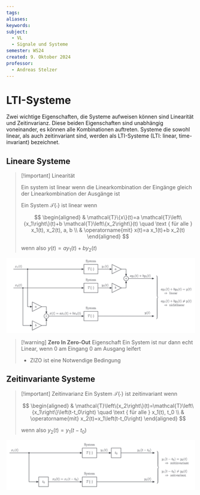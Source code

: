 ```yaml
---
tags: 
aliases: 
keywords: 
subject:
  - VL
  - Signale und Systeme
semester: WS24
created: 9. Oktober 2024
professor:
  - Andreas Stelzer
---
```


# LTI-Systeme

Zwei wichtige Eigenschaften, die Systeme aufweisen können sind Linearität und Zeitinvarianz. Diese beiden Eigenschaften sind unabhängig voneinander, es können alle Kombinationen auftreten. Systeme die sowohl linear, als auch zeitinvariant sind, werden als LTI-Systeme (LTI: linear, time-invariant) bezeichnet.

## Lineare Systeme

> [!important] Linearität
> 
> Ein system ist linear wenn die Linearkombination der Eingänge gleich der Linearkombination der Ausgänge ist 
> 
> 
> Ein System $\mathcal{T}\{\cdot\}$ ist linear wenn
> 
> $$
> \begin{aligned}
> & \mathcal{T}\{x\}(t)=a \mathcal{T}\left\{x_1\right\}(t)+b \mathcal{T}\left\{x_2\right\}(t) \quad \text { für alle } x_1(t), x_2(t), a, b \\
> & \operatorname{mit} x(t)=a x_1(t)+b x_2(t)
> \end{aligned}
> $$
> 
> wenn also $y(t)=a y_1(t)+b y_2(t)$
> 

![](assets/Pasted%20image%2020241120155630.png)

> [!warning] **Zero In Zero-Out** Eigenschaft
> Ein System ist nur dann echt Linear, wenn 0 am Eingang 0 am Ausgang leifert
> - ZIZO ist eine Notwendige Bedingung

## Zeitinvariante Systeme

> [!important] Zeitinvarianz
> Ein System $\mathcal{T}\{\cdot\}$ ist zeitinvariant wenn
> 
> $$
> \begin{aligned}
> & \mathcal{T}\left\{x_2\right\}(t)=\mathcal{T}\left\{x_1\right\}\left(t-t_0\right) \quad \text { für alle } x_1(t), t_0 \\
> & \operatorname{mit} x_2(t)=x_1\left(t-t_0\right)
> \end{aligned}
> $$
> 
> wenn also $y_2(t)=y_1\left(t-t_0\right)$
> 

![](assets/Pasted%20image%2020241120155809.png)

